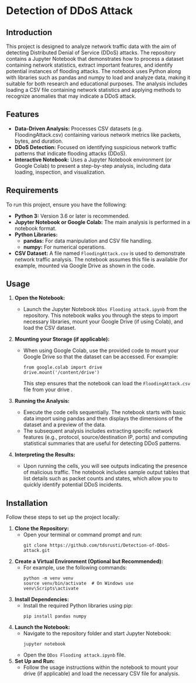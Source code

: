 
# Detection of DDoS Attack

## Introduction

This project is designed to analyze network traffic data with the aim of detecting Distributed Denial of Service (DDoS) attacks. The repository contains a Jupyter Notebook that demonstrates how to process a dataset containing network statistics, extract important features, and identify potential instances of flooding attacks. The notebook uses Python along with libraries such as pandas and numpy to load and analyze data, making it suitable for both research and educational purposes. The analysis includes loading a CSV file containing network statistics and applying methods to recognize anomalies that may indicate a DDoS attack.

## Features

- **Data-Driven Analysis:** Processes CSV datasets (e.g. FloodingAttack.csv) containing various network metrics like packets, bytes, and duration.
- **DDoS Detection:** Focused on identifying suspicious network traffic patterns that indicate flooding attacks (DDoS).
- **Interactive Notebook:** Uses a Jupyter Notebook environment (or Google Colab) to present a step-by-step analysis, including data loading, inspection, and visualization.

## Requirements

To run this project, ensure you have the following:
- **Python 3:** Version 3.6 or later is recommended.
- **Jupyter Notebook or Google Colab:** The main analysis is performed in a notebook format.
- **Python Libraries:**
  - **pandas:** For data manipulation and CSV file handling.
  - **numpy:** For numerical operations.
- **CSV Dataset:** A file named `FloodingAttack.csv` is used to demonstrate network traffic analysis. The notebook assumes this file is available (for example, mounted via Google Drive as shown in the code.

## Usage

1. **Open the Notebook:**
   - Launch the Jupyter Notebook `DDos Flooding attack.ipynb` from the repository. This notebook walks you through the steps to import necessary libraries, mount your Google Drive (if using Colab), and load the CSV dataset.
   
2. **Mounting your Storage (if applicable):**
   - When using Google Colab, use the provided code to mount your Google Drive so that the dataset can be accessed. For example:
     ```
     from google.colab import drive
     drive.mount('/content/drive')
     ```
     This step ensures that the notebook can load the `FloodingAttack.csv` file from your drive .

3. **Running the Analysis:**
   - Execute the code cells sequentially. The notebook starts with basic data import using pandas and then displays the dimensions of the dataset and a preview of the data.
   - The subsequent analysis includes extracting specific network features (e.g., protocol, source/destination IP, ports) and computing statistical summaries that are useful for detecting DDoS patterns.

4. **Interpreting the Results:**
   - Upon running the cells, you will see outputs indicating the presence of malicious traffic. The notebook includes sample output tables that list details such as packet counts and states, which allow you to quickly identify potential DDoS incidents.

## Installation

Follow these steps to set up the project locally:

1. **Clone the Repository:**
   - Open your terminal or command prompt and run:
     ```
     git clone https://github.com/tdsrusti/Detection-of-DDoS-attack.git
     ```
2. **Create a Virtual Environment (Optional but Recommended):**
   - For example, use the following commands:
     ```
     python -m venv venv
     source venv/bin/activate  # On Windows use venv\Scripts\activate
     ```
3. **Install Dependencies:**
   - Install the required Python libraries using pip:
     ```
     pip install pandas numpy
     ```
4. **Launch the Notebook:**
   - Navigate to the repository folder and start Jupyter Notebook:
     ```
     jupyter notebook
     ```
   - Open the `DDos Flooding attack.ipynb` file.
5. **Set Up and Run:**
   - Follow the usage instructions within the notebook to mount your drive (if applicable) and load the necessary CSV file for analysis.
